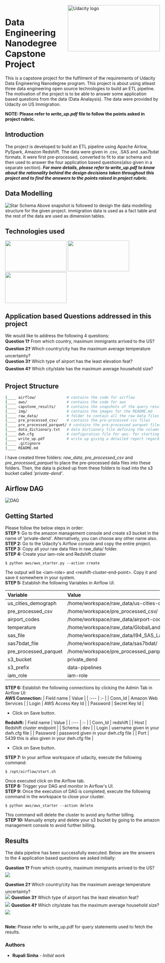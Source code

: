 <img src="img/udacity.png" alt="Udacity logo" height="150" width="300" align="right" />

# Data Engineering Nanodegree Capstone Project 

This is a capstone project for the fulfilment of the requirements of Udacity Data Engineering Nanodegree program. This project is about using atleast three data engineering open source technologies to build an ETL pipeline. The motivation of the project is to be able to answer some application based questions from the data (Data Analaysis). The data were provided by Udacity on US Immigration. <br>

<b>NOTE:  Please refer to <i>write_up.pdf</i> file to follow the points asked in project rubric.</b>
## Introduction

The project is developed to build an ETL pipeline using Apache Airlow, PySpark, Amazon Redshift. The data were given in .csv, .SAS and .sas7bdat formats. It were first pre-processed, converted to fit to star schema and then used to answer the four application based questions(also given in a separate section). <b><i>For more details, please refer to <i>write_up.pdf</i> to know about the rationality behind the design decisions taken throughout this project and to find the answers to the points raised in project rubric. </i></b>

## Data Modelling
<img src="capstone_results/airflow_db.png" alt="Star Schema" />
Above snapshot is followed to design the data modelling structure for the given project. immigration data is used as a fact table and the rest of the data are used as dimension tables.

## Technologies used
<div float="left">
  <img src="/img/airflow.png" width="200" height="100"/>
  <img src="/img/redshift.png" width="200" height="100"/> 
  <img src="/img/pyspark.jpeg" width="200" height="100"/>
</div>

## Application based Questions addressed in this project
We would like to address the following 4 questions: <br>
<b>Question 1</b>:question: From which country, maximum immigrants arrived to the US? <br>
<b>Question 2</b>:question: Which country/city has the maximum average temperature uncertainty? <br>
<b>Question 3</b>:question: Which type of airport has the least elevation feat? <br>
<b>Question 4</b>:question: Which city/state has the maximum average household size? <br>

## Project Structure
```bash
|____ airflow/              # contains the code for airflow
|____ aws/                  # contains the code for aws
|____ capstone_results/     # contains the snapshots of the query results direvctly from the redshift editor in AWS 
|____ img/                  # contains the images for the README.md
|____ raw_data/             # folder to contain all the raw data files
|____ pre_processed_csv/    # contains the pre-processed csv files
|____ pre_processed_parquet/ # contains the pre-processed parquet files
|____ data_dictionary.txt   # data dictionary file defining the column heares of all the data used along with the links of their source 
|____ dwh.cfg               # configuration file for aws- for starting the redhhift cluster
|____ write_up.pdf          # write up giving a detailed report regarding the project
|____ .gitignore
|____ README.md
```

I have created three folders: <i>raw_data</i>, <i>pre_processed_csv</i> and <i>pre_processed_parquet</i> to place the pre-processed data files into these folders. Then, the data is picked up from these folders to load into the s3 bucket called <i>'private-dend'</i>. 

## Airflow DAG
<img src="/capstone_results/graph.png" alt="DAG"/>

## Getting Started
Please follow the below steps in order: <br>
<b>STEP 1: </b> Go to the amazon management console and create s3 bucket in the name of 'private-dend'. Alternatively, you can choose any other name also. <br>
<b>STEP 2: </b> Go to the Udacity's Airflow console and copy the entire project.</br>
<b>STEP 3: </b> Copy all your raw data files in raw_data/ folder. </br>
<b>STEP 4: </b> Create your iam-role and Redshift cluster </br>
```
$ python aws/aws_starter.py --action create
``` 
The output will be \<iam-role> and \<reshift-cluster-end-point>. Copy it and save it somewhere in your system. <br>
<b>STEP 5: </b> Establish the following Variables in Airflow UI.


| Variable | Value  |
| :---   | :- |
| us_cities_demograph            |  /home/workspace/raw_data/us-cities-demographics.csv | | csv
| pre_processed_csv               |  /home/workspace/pre_processed_csv/ |
| airport_codes                    |       /home/workspace/raw_data/airport-codes_csv. csv |
| temperature                       |      /home/workspace/raw_data/GlobalLandTemperaturesByCity.csv   |
| sas_file                                |      /home/workspace/raw_data/I94_SAS_Labels_Descriptions.SAS |
| sas7bdat_file                    |        /home/workspace/raw_data/sas7bdat/ |
| pre_processed_parquet          | /home/workspace/pre_processed_parquet/ |
| s3_bucket                        |         private_dend |
| s3_prefix                        |           data-pipelines |
| iam_role   | iam-role |

<b>STEP 6: </b> Establish the following connections by clicking the Admin Tab in Airflow UI: <br>
<b>AWS Connection: </b>
| Field name | Value |
| :---   | :- |
| Conn_Id | Amazon Web Services |
| Login | AWS Access Key Id |
| Password | Secret Key Id |

- Click on Save button.

<b>Redshift: </b>
| Field name | Value |
| :---   | :- |
| Conn_Id | redshift |
| Host | Redshift cluster endpoint |
| Schema | dev |
| Login | username given in your dwh.cfg file |
| Password | password given in your dwh.cfg file |
| Port | 5439 this is also given in your dwh.cfg file |
- Click on Save button.

<b>STEP 7: </b> In your airflow workspace of udacity, execute the following command:
```
$ /opt/airflow/start.sh
```
Once executed click on the Airflow tab. </br>
<b>STEP 8: </b> Trigger your DAG and monitor in Airflow's UI. <br>
<b>STEP 9: </b> Once the execution of DAG is completed, execute the following command in the workspace to close your cluster.
```
$ python aws/aws_starter --action delete
```
This command will delete the cluster to avoid any further billing.<br>
<b>STEP 10: </b> Manually empty and delete your s3 bucket by going to the amazon management console to avoid further billing.


## Results

The data pipeline has been successfully executed. Below are the answers to the 4 application based questions we asked initially: <br>

<b>Question 1</b>:question: From which country, maximum immigrants arrived to the US? <br>
<img src="capstone_results/max_immigrants.png" align="justify" />

<b>Question 2</b>:question: Which country/city has the maximum average temperature uncertainty? <br>
<img src="capstone_results/max_temp_uncertainty.png" align="justify" />
<b>Question 3</b>:question: Which type of airport has the least elevation feat? <br>
<img src="capstone_results/min_elevation_feat.png" align="justify" />
<b>Question 4</b>:question: Which city/state has the maximum average household size? <br>
<img src="capstone_results/max_household_size.png" align="justify" />

<br>
<b>Note: </b> Please refer to write_up.pdf for query statements used to fetch the results. <br>

### Authors
* **Rupali Sinha** - *Initial work*
